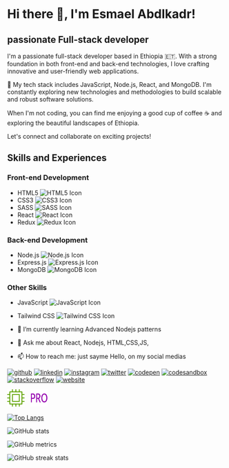 
# Hi there 👋, I'm Esmael Abdlkadr!
## passionate Full-stack developer


I'm a passionate full-stack developer based in Ethiopia  🇪🇹. With a strong foundation in both front-end and back-end technologies, I love crafting innovative and user-friendly web applications. 

🚀 My tech stack includes JavaScript, Node.js, React, and MongoDB. I'm constantly exploring new technologies and methodologies to build scalable and robust software solutions.

When I'm not coding, you can find me enjoying a good cup of coffee ☕ and exploring the beautiful landscapes of Ethiopia.

Let's connect and collaborate on exciting projects!

## Skills and Experiences

### Front-end Development
- HTML5 ![HTML5 Icon](https://img.icons8.com/color/24/000000/html-5.png)
- CSS3 ![CSS3 Icon](https://img.icons8.com/color/24/000000/css3.png)
- SASS ![SASS Icon](https://img.icons8.com/color/24/000000/sass.png)
- React ![React Icon](https://img.icons8.com/color/24/000000/react-native.png)
- Redux ![Redux Icon](https://img.icons8.com/color/24/000000/redux.png)

### Back-end Development
- Node.js ![Node.js Icon](https://img.icons8.com/color/24/000000/nodejs.png)
- Express.js ![Express.js Icon](https://img.icons8.com/color/24/000000/express.png)
- MongoDB ![MongoDB Icon](https://img.icons8.com/color/24/000000/mongodb.png)

### Other Skills
- JavaScript ![JavaScript Icon](https://img.icons8.com/color/24/000000/javascript.png)
- Tailwind CSS ![Tailwind CSS Icon](https://img.icons8.com/color/24/000000/tailwind-css.png)


  

- 🌱 I’m currently learning Advanced Nodejs patterns 
- 💬 Ask me about React,  Nodejs, HTML,CSS,JS, 
- 📫 How to reach me: just sayme Hello, on my social medias 


[<img src='https://cdn.jsdelivr.net/npm/simple-icons@3.0.1/icons/github.svg' alt='github' height='40'>](https://github.com/smithCoders)  [<img src='https://cdn.jsdelivr.net/npm/simple-icons@3.0.1/icons/linkedin.svg' alt='linkedin' height='40'>](https://www.linkedin.com/in/esmaelabdlkadr/)  [<img src='https://cdn.jsdelivr.net/npm/simple-icons@3.0.1/icons/instagram.svg' alt='instagram' height='40'>](https://www.instagram.com/esm__ael/)  [<img src='https://cdn.jsdelivr.net/npm/simple-icons@3.0.1/icons/twitter.svg' alt='twitter' height='40'>](https://twitter.com/smithcodder)  [<img src='https://cdn.jsdelivr.net/npm/simple-icons@3.0.1/icons/codepen.svg' alt='codepen' height='40'>](https://codepen.io/smithcodder)  [<img src='https://cdn.jsdelivr.net/npm/simple-icons@3.0.1/icons/codesandbox.svg' alt='codesandbox' height='40'>](https://codesandbox.io/u/smithcodder)  [<img src='https://cdn.jsdelivr.net/npm/simple-icons@3.0.1/icons/stackoverflow.svg' alt='stackoverflow' height='40'>](https://stackoverflow.com/users/21276709/smith-coder)  [<img src='https://cdn.jsdelivr.net/npm/simple-icons@3.0.1/icons/icloud.svg' alt='website' height='40'>](https://esmael-abdlkadr.vercel.app/)  

<a href='https://docs.github.com/en/developers'><img src='https://raw.githubusercontent.com/acervenky/animated-github-badges/master/assets/devbadge.gif' width='40' height='40'></a> <a href='https://github.com/pricing'><img src='https://raw.githubusercontent.com/acervenky/animated-github-badges/master/assets/pro.gif' width='40' height='40'></a> 

[![Top Langs](https://github-readme-stats.vercel.app/api/top-langs/?username=smithCoders)](https://github.com/anuraghazra/github-readme-stats)

![GitHub stats](https://github-readme-stats.vercel.app/api?username=smithCoders&show_icons=true&count_private=true)  

![GitHub metrics](https://metrics.lecoq.io/smithCoders)  

![GitHub streak stats](https://streak-stats.demolab.com/?user=smithCoders)  

